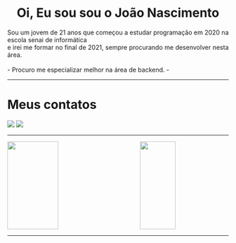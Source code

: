# <div align="center"> Oi, Eu sou sou o João Nascimento</div>
<div align="justify">
  Sou um jovem de 21 anos que começou a estudar programação em 2020 na escola senai de informática <br> e irei me formar no final de 2021, sempre procurando me desenvolver nesta área.
</div>
 <br>
- Procuro me especializar melhor na área de backend.
-
<hr>
<div>
  <h1>Meus contatos</h1>
  <div style = justify content: space around>
  <a href = "mailto:Jhonyzito4gb@gmail.com"><img src="https://img.shields.io/badge/-Gmail-%23333?style=for-the-badge&logo=gmail&logoColor=Black" target="_blank"></a>
 <a href="https://www.linkedin.com/in/joão-pedro-nascimento-bezerra-2699661b4/" target="_blank"><img src="https://img.shields.io/badge/-LinkedIn-%230077B5?style=for-the-badge&logo=linkedin&logoColor=white" target="_blank"></a> 
   <hr>
  </div>
</div>
  <div>
  <a align="left" href="https://github.com/JoaoNascimento-cpu">
  <img height="200em" width="48%"  src="https://github-readme-stats.vercel.app/api?username=JoaoNascimento-cpu&show_icons=true&theme=react&include_all_commits=true&count_private=true"/>
  <img align="right" height="200em" width="40%" src="https://github-readme-stats.vercel.app/api/top-langs/?username=JoaoNascimento-cpu&layout=compact&langs_count=7&theme=react"/>
</div>
<hr>
